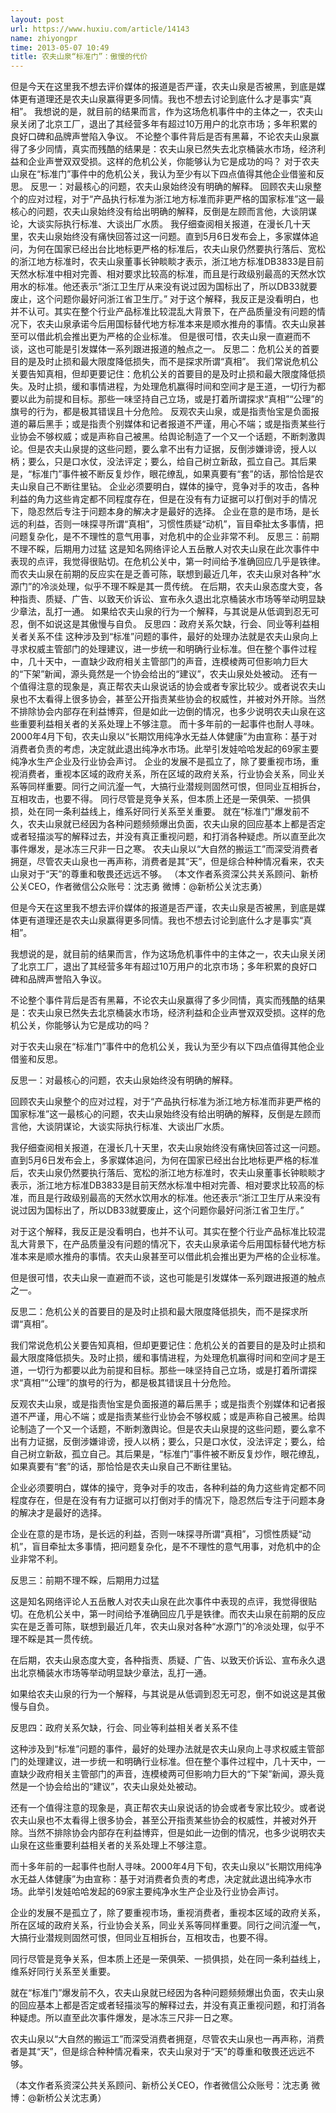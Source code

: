 ```yaml
---
layout: post
url: https://www.huxiu.com/article/14143
name: zhiyongpr
time: 2013-05-07 10:49
title: 农夫山泉“标准门”：傲慢的代价
---
```

但是今天在这里我不想去评价媒体的报道是否严谨，农夫山泉是否被黑，到底是媒体更有道理还是农夫山泉赢得更多同情。我也不想去讨论到底什么才是事实“真相”。 我想说的是，就目前的结果而言，作为这场危机事件中的主体之一，农夫山泉关闭了北京工厂，退出了其经营多年有超过10万用户的北京市场；多年积累的良好口碑和品牌声誉陷入争议。 不论整个事件背后是否有黑幕，不论农夫山泉赢得了多少同情，真实而残酷的结果是：农夫山泉已然失去北京桶装水市场，经济利益和企业声誉双双受损。这样的危机公关，你能够认为它是成功的吗？ 对于农夫山泉在“标准门”事件中的危机公关，我认为至少有以下四点值得其他企业借鉴和反思。 反思一：对最核心的问题，农夫山泉始终没有明确的解释。 回顾农夫山泉整个的应对过程，对于“产品执行标准为浙江地方标准而非更严格的国家标准”这一最核心的问题，农夫山泉始终没有给出明确的解释，反倒是左顾而言他，大谈阴谋论，大谈实际执行标准、大谈出厂水质。 我仔细查阅相关报道，在漫长几十天里，农夫山泉始终没有痛快回答过这一问题。直到5月6日发布会上，多家媒体追问，为何在国家已经出台比地标更严格的标准后，农夫山泉仍然要执行落后、宽松的浙江地方标准时，农夫山泉董事长钟睒睒才表示，浙江地方标准DB3833是目前天然水标准中相对完善、相对要求比较高的标准，而且是行政级别最高的天然水饮用水的标准。他还表示“浙江卫生厅从来没有说过因为国标出了，所以DB33就要废止，这个问题你最好问浙江省卫生厅。” 对于这个解释，我反正是没看明白，也并不认可。其实在整个行业产品标准比较混乱大背景下，在产品质量没有问题的情况下，农夫山泉承诺今后用国标替代地方标准本来是顺水推舟的事情。农夫山泉甚至可以借此机会推出更为严格的企业标准。 但是很可惜，农夫山泉一直避而不谈，这也可能是引发媒体一系列跟进报道的触点之一。 反思二：危机公关的首要目的是及时止损和最大限度降低损失，而不是探求所谓“真相”。 我们常说危机公关要告知真相，但却更要记住：危机公关的首要目的是及时止损和最大限度降低损失。及时止损，缓和事情进程，为处理危机赢得时间和空间才是王道，一切行为都要以此为前提和目标。那些一味坚持自己立场，或是打着所谓探求“真相”“公理”的旗号的行为，都是极其错误且十分危险。 反观农夫山泉，或是指责怡宝是负面报道的幕后黑手；或是指责个别媒体和记者报道不严谨，用心不端；或是指责某些行业协会不够权威；或是声称自己被黑。给舆论制造了一个又一个话题，不断刺激舆论。但是农夫山泉提的这些问题，要么拿不出有力证据，反倒涉嫌诽谤，授人以柄；要么，只是口水仗，没法评定；要么，给自己树立新敌，孤立自己。其后果是，“标准门”事件被不断反复炒作，眼花缭乱，如果真要有“套”的话，那恰恰是农夫山泉自己不断往里钻。 企业必须要明白，媒体的操守，竞争对手的攻击，各种利益的角力这些肯定都不同程度存在，但是在没有有力证据可以打倒对手的情况下，隐忍然后专注于问题本身的解决才是最好的选择。 企业在意的是市场，是长远的利益，否则一味探寻所谓“真相”，习惯性质疑“动机”，盲目牵扯太多事情，把问题复杂化，是不不理性的意气用事，对危机中的企业非常不利。 反思三：前期不理不睬，后期用力过猛 这是知名网络评论人五岳散人对农夫山泉在此次事件中表现的点评，我觉得很贴切。在危机公关中，第一时间给予准确回应几乎是铁律。而农夫山泉在前期的反应实在是乏善可陈，联想到最近几年，农夫山泉对各种“水源门”的冷淡处理，似乎不理不睬是其一贯传统。 在后期，农夫山泉态度大变，各种指责、质疑、广告、以致天价诉讼、宣布永久退出北京桶装水市场等举动明显缺少章法，乱打一通。 如果给农夫山泉的行为一个解释，与其说是从低调到忍无可忍，倒不如说这是其傲慢与自负。 反思四：政府关系欠缺，行会、同业等利益相关者关系不佳 这种涉及到“标准”问题的事件，最好的处理办法就是农夫山泉向上寻求权威主管部门的处理建议，进一步统一和明确行业标准。但在整个事件过程中，几十天中，一直缺少政府相关主管部门的声音，连模棱两可但影响力巨大的“下架”新闻，源头竟然是一个协会给出的“建议”，农夫山泉处处被动。 还有一个值得注意的现象是，真正帮农夫山泉说话的协会或者专家比较少。或者说农夫山泉也不太看得上很多协会，甚至公开指责某些协会的权威性，并被对外开除。当然不排除协会内部存在利益博弈，但是如此一边倒的情况，也多少说明农夫山泉在这些重要利益相关者的关系处理上不够注意。 而十多年前的一起事件也耐人寻味。2000年4月下旬，农夫山泉以“长期饮用纯净水无益人体健康”为由宣称：基于对消费者负责的考虑，决定就此退出纯净水市场。此举引发娃哈哈发起的69家主要纯净水生产企业及行业协会声讨。 企业的发展不是孤立了，除了要重视市场，重视消费者，重视本区域的政府关系，所在区域的政府关系，行业协会关系，同业关系等同样重要。同行之间沆瀣一气，大搞行业潜规则固然可恨，但同业互相拆台，互相攻击，也要不得。 同行尽管是竞争关系，但本质上还是一荣俱荣、一损俱损，处在同一条利益线上，维系好同行关系至关重要。 就在“标准门”爆发前不久，农夫山泉就已经因为各种问题频频爆出负面，农夫山泉的回应基本上都是否定或者轻描淡写的解释过去，并没有真正重视问题，和打消各种疑虑。所以直至此次事件爆发，是冰冻三尺非一日之寒。 农夫山泉以“大自然的搬运工”而深受消费者拥趸，尽管农夫山泉也一再声称，消费者是其“天”，但是综合种种情况看来，农夫山泉对于“天”的尊重和敬畏还远远不够。 （本文作者系资深公共关系顾问、新桥公关CEO，作者微信公众账号：沈志勇 微博：@新桥公关沈志勇）

但是今天在这里我不想去评价媒体的报道是否严谨，农夫山泉是否被黑，到底是媒体更有道理还是农夫山泉赢得更多同情。我也不想去讨论到底什么才是事实“真相”。

我想说的是，就目前的结果而言，作为这场危机事件中的主体之一，农夫山泉关闭了北京工厂，退出了其经营多年有超过10万用户的北京市场；多年积累的良好口碑和品牌声誉陷入争议。

不论整个事件背后是否有黑幕，不论农夫山泉赢得了多少同情，真实而残酷的结果是：农夫山泉已然失去北京桶装水市场，经济利益和企业声誉双双受损。这样的危机公关，你能够认为它是成功的吗？

对于农夫山泉在“标准门”事件中的危机公关，我认为至少有以下四点值得其他企业借鉴和反思。

反思一：对最核心的问题，农夫山泉始终没有明确的解释。

回顾农夫山泉整个的应对过程，对于“产品执行标准为浙江地方标准而非更严格的国家标准”这一最核心的问题，农夫山泉始终没有给出明确的解释，反倒是左顾而言他，大谈阴谋论，大谈实际执行标准、大谈出厂水质。

我仔细查阅相关报道，在漫长几十天里，农夫山泉始终没有痛快回答过这一问题。直到5月6日发布会上，多家媒体追问，为何在国家已经出台比地标更严格的标准后，农夫山泉仍然要执行落后、宽松的浙江地方标准时，农夫山泉董事长钟睒睒才表示，浙江地方标准DB3833是目前天然水标准中相对完善、相对要求比较高的标准，而且是行政级别最高的天然水饮用水的标准。他还表示“浙江卫生厅从来没有说过因为国标出了，所以DB33就要废止，这个问题你最好问浙江省卫生厅。”

对于这个解释，我反正是没看明白，也并不认可。其实在整个行业产品标准比较混乱大背景下，在产品质量没有问题的情况下，农夫山泉承诺今后用国标替代地方标准本来是顺水推舟的事情。农夫山泉甚至可以借此机会推出更为严格的企业标准。

但是很可惜，农夫山泉一直避而不谈，这也可能是引发媒体一系列跟进报道的触点之一。

反思二：危机公关的首要目的是及时止损和最大限度降低损失，而不是探求所谓“真相”。

我们常说危机公关要告知真相，但却更要记住：危机公关的首要目的是及时止损和最大限度降低损失。及时止损，缓和事情进程，为处理危机赢得时间和空间才是王道，一切行为都要以此为前提和目标。那些一味坚持自己立场，或是打着所谓探求“真相”“公理”的旗号的行为，都是极其错误且十分危险。

反观农夫山泉，或是指责怡宝是负面报道的幕后黑手；或是指责个别媒体和记者报道不严谨，用心不端；或是指责某些行业协会不够权威；或是声称自己被黑。给舆论制造了一个又一个话题，不断刺激舆论。但是农夫山泉提的这些问题，要么拿不出有力证据，反倒涉嫌诽谤，授人以柄；要么，只是口水仗，没法评定；要么，给自己树立新敌，孤立自己。其后果是，“标准门”事件被不断反复炒作，眼花缭乱，如果真要有“套”的话，那恰恰是农夫山泉自己不断往里钻。

企业必须要明白，媒体的操守，竞争对手的攻击，各种利益的角力这些肯定都不同程度存在，但是在没有有力证据可以打倒对手的情况下，隐忍然后专注于问题本身的解决才是最好的选择。

企业在意的是市场，是长远的利益，否则一味探寻所谓“真相”，习惯性质疑“动机”，盲目牵扯太多事情，把问题复杂化，是不不理性的意气用事，对危机中的企业非常不利。

反思三：前期不理不睬，后期用力过猛

这是知名网络评论人五岳散人对农夫山泉在此次事件中表现的点评，我觉得很贴切。在危机公关中，第一时间给予准确回应几乎是铁律。而农夫山泉在前期的反应实在是乏善可陈，联想到最近几年，农夫山泉对各种“水源门”的冷淡处理，似乎不理不睬是其一贯传统。

在后期，农夫山泉态度大变，各种指责、质疑、广告、以致天价诉讼、宣布永久退出北京桶装水市场等举动明显缺少章法，乱打一通。

如果给农夫山泉的行为一个解释，与其说是从低调到忍无可忍，倒不如说这是其傲慢与自负。

反思四：政府关系欠缺，行会、同业等利益相关者关系不佳

这种涉及到“标准”问题的事件，最好的处理办法就是农夫山泉向上寻求权威主管部门的处理建议，进一步统一和明确行业标准。但在整个事件过程中，几十天中，一直缺少政府相关主管部门的声音，连模棱两可但影响力巨大的“下架”新闻，源头竟然是一个协会给出的“建议”，农夫山泉处处被动。

还有一个值得注意的现象是，真正帮农夫山泉说话的协会或者专家比较少。或者说农夫山泉也不太看得上很多协会，甚至公开指责某些协会的权威性，并被对外开除。当然不排除协会内部存在利益博弈，但是如此一边倒的情况，也多少说明农夫山泉在这些重要利益相关者的关系处理上不够注意。

而十多年前的一起事件也耐人寻味。2000年4月下旬，农夫山泉以“长期饮用纯净水无益人体健康”为由宣称：基于对消费者负责的考虑，决定就此退出纯净水市场。此举引发娃哈哈发起的69家主要纯净水生产企业及行业协会声讨。

企业的发展不是孤立了，除了要重视市场，重视消费者，重视本区域的政府关系，所在区域的政府关系，行业协会关系，同业关系等同样重要。同行之间沆瀣一气，大搞行业潜规则固然可恨，但同业互相拆台，互相攻击，也要不得。

同行尽管是竞争关系，但本质上还是一荣俱荣、一损俱损，处在同一条利益线上，维系好同行关系至关重要。

就在“标准门”爆发前不久，农夫山泉就已经因为各种问题频频爆出负面，农夫山泉的回应基本上都是否定或者轻描淡写的解释过去，并没有真正重视问题，和打消各种疑虑。所以直至此次事件爆发，是冰冻三尺非一日之寒。

农夫山泉以“大自然的搬运工”而深受消费者拥趸，尽管农夫山泉也一再声称，消费者是其“天”，但是综合种种情况看来，农夫山泉对于“天”的尊重和敬畏还远远不够。

（本文作者系资深公共关系顾问、新桥公关CEO，作者微信公众账号：沈志勇 微博：@新桥公关沈志勇）

